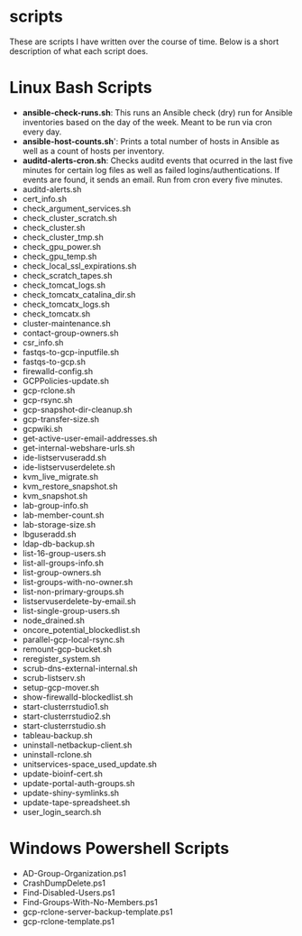 # scripts
These are scripts I have written over the course of time. Below is a short description of what each script does.

# Linux Bash Scripts

* **ansible-check-runs.sh**: This runs an Ansible check (dry) run for Ansible inventories based on the day of the week. Meant to be run via cron every day.
* **ansible-host-counts.sh**': Prints a total number of hosts in Ansible as well as a count of hosts per inventory.
* **auditd-alerts-cron.sh**: Checks auditd events that ocurred in the last five minutes for certain log files as well as failed logins/authentications. If events are found, it sends an email. Run from cron every five minutes.
* auditd-alerts.sh
* cert_info.sh
* check_argument_services.sh
* check_cluster_scratch.sh
* check_cluster.sh
* check_cluster_tmp.sh
* check_gpu_power.sh
* check_gpu_temp.sh
* check_local_ssl_expirations.sh
* check_scratch_tapes.sh
* check_tomcat_logs.sh
* check_tomcatx_catalina_dir.sh
* check_tomcatx_logs.sh
* check_tomcatx.sh
* cluster-maintenance.sh
* contact-group-owners.sh
* csr_info.sh
* fastqs-to-gcp-inputfile.sh
* fastqs-to-gcp.sh
* firewalld-config.sh
* GCPPolicies-update.sh
* gcp-rclone.sh
* gcp-rsync.sh
* gcp-snapshot-dir-cleanup.sh
* gcp-transfer-size.sh
* gcpwiki.sh
* get-active-user-email-addresses.sh
* get-internal-webshare-urls.sh
* ide-listservuseradd.sh
* ide-listservuserdelete.sh
* kvm_live_migrate.sh
* kvm_restore_snapshot.sh
* kvm_snapshot.sh
* lab-group-info.sh
* lab-member-count.sh
* lab-storage-size.sh
* lbguseradd.sh
* ldap-db-backup.sh
* list-16-group-users.sh
* list-all-groups-info.sh
* list-group-owners.sh
* list-groups-with-no-owner.sh
* list-non-primary-groups.sh
* listservuserdelete-by-email.sh
* list-single-group-users.sh
* node_drained.sh
* oncore_potential_blockedlist.sh
* parallel-gcp-local-rsync.sh
* remount-gcp-bucket.sh
* reregister_system.sh
* scrub-dns-external-internal.sh
* scrub-listserv.sh
* setup-gcp-mover.sh
* show-firewalld-blockedlist.sh
* start-clusterrstudio1.sh
* start-clusterrstudio2.sh
* start-clusterrstudio.sh
* tableau-backup.sh
* uninstall-netbackup-client.sh
* uninstall-rclone.sh
* unitservices-space_used_update.sh
* update-bioinf-cert.sh
* update-portal-auth-groups.sh
* update-shiny-symlinks.sh
* update-tape-spreadsheet.sh
* user_login_search.sh

# Windows Powershell Scripts
* AD-Group-Organization.ps1
* CrashDumpDelete.ps1
* Find-Disabled-Users.ps1
* Find-Groups-With-No-Members.ps1
* gcp-rclone-server-backup-template.ps1
* gcp-rclone-template.ps1

